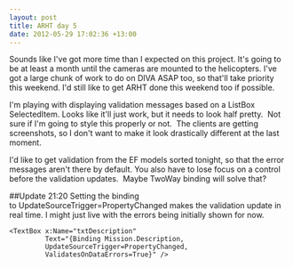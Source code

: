 ```yaml
---
layout: post
title: ARHT day 5
date: 2012-05-29 17:02:36 +13:00
---
```

Sounds like I've got more time than I expected on this project. It's going to be at least a month until the cameras are mounted to the helicopters. I've got a large chunk of work to do on DIVA ASAP too, so that'll take priority this weekend. I'd still like to get ARHT done this weekend too if possible.

I'm playing with displaying validation messages based on a ListBox SelectedItem. Looks like it'll just work, but it needs to look half pretty.  Not sure if I'm going to style this properly or not.  The clients are getting screenshots, so I don't want to make it look drastically different at the last moment.

I'd like to get validation from the EF models sorted tonight, so that the error messages aren't there by default. You also have to lose focus on a control before the validation updates.  Maybe TwoWay binding will solve that?

##Update 21:20
Setting the binding to UpdateSourceTrigger=PropertyChanged makes the validation update in real time. I might just live with the errors being initially shown for now.

```
<TextBox x:Name="txtDescription"
         Text="{Binding Mission.Description,
         UpdateSourceTrigger=PropertyChanged,
         ValidatesOnDataErrors=True}" />
```
